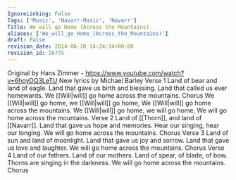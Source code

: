 ```yaml
---
IgnoreLinking: False
Tags: ['Music', 'Navarr-Music', 'Navarr']
Title: We will go Home (Across the Mountains)
aliases: ['We_will_go_Home_(Across_the_Mountains)']
draft: False
revision_date: 2014-06-10 14:24:14+00:00
revision_id: 26775
---
```


Original by Hans Zimmer - https://www.youtube.com/watch?v=6hoyDQ3LeTU
New lyrics by Michael Barley
Verse 1
Land of bear and land of eagle.
Land that gave us birth and blessing.
Land that called us ever homewards.
We [[Will|will]] go home across the mountains.
Chorus
We [[Will|will]] go home, we [[Will|will]] go home,
We [[Will|will]] go home across the mountains.
We [[Will|will]] go home, we will go home,
We will go home across the mountains.
Verse 2
Land of [[Thorn]], and land of [[Navarr]].
Land that gave us hope and memories.
Hear our singing, hear our longing.
We will go home across the mountains.
Chorus
Verse 3
Land of sun and land of moonlight.
Land that gave us joy and sorrow.
Land that gave us love and laughter.
We will go home across the mountains.
Chorus
Verse 4
Land of our fathers. Land of our mothers.
Land of spear, of blade, of bow.
Thorns are singing in the darkness.
We will go home across the mountains.
Chorus
